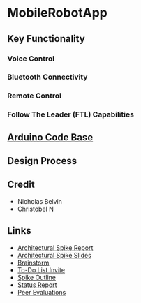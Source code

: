 # MobileRobotApp

## Key Functionality

   ### Voice Control
 
 ### Bluetooth Connectivity
 
 ### Remote Control
 
 ### Follow The Leader (FTL) Capabilities
 
## [Arduino Code Base](https://github.com/jdg072/Zumo_Robot_Code)


## Design Process

## Credit
  - Nicholas Belvin
  - Christobel N  

## Links
 - [Architectural Spike Report](https://docs.google.com/document/d/1-CQ9EZYAPKHpJ7JKSj66phDxTqicFZDZ5KkcjRXm5dI/edit?usp=sharing)
 - [Architectural Spike Slides](https://docs.google.com/presentation/d/1SMAPrQodEppLA4kj0YPLKov0Ge2MSH67V8p0YN_crrE/edit#slide=id.g20189bdaa58_2_129)
 - [Brainstorm](https://docs.google.com/document/d/1WmImX2puSjwlEVctEJiyWqlQgzYsrG4T0BfPNFhrNGU/edit?usp=sharing)
 - [To-Do List Invite](https://trello.com/invite/davidschafer43/ATTI20b40cd9e11b1080b0168db6e51d37deFCA118D2)
 - [Spike Outline](https://github.com/dschafer07/OpenCV-Android-Object-Detection/files/10522237/Report_Guidelines.docx)
 - [Status Report](https://1drv.ms/x/s!AgYAmdpDEql86C9xt_iIQKfCbKrT?e=SMvsE3)
 - [Peer Evaluations](https://auburn.instructure.com/files/210776313/download?download_frd=1)

